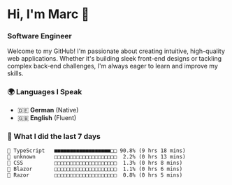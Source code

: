 # Hi, I'm Marc 👋 
### Software Engineer

Welcome to my GitHub! I'm passionate about creating intuitive, high-quality web applications. Whether it's building sleek front-end designs or tackling complex back-end challenges, I'm always eager to learn and improve my skills.  

### 🌍 Languages I Speak  
- 🇩🇪 **German** (Native)  
- 🇬🇧 **English** (Fluent)

### 🤯 What I did the last 7 days

```
🔷 TypeScript   ■■■■■■■■■■■■■■■■■■□□ 90.8% (9 hrs 18 mins)
📄 unknown      □□□□□□□□□□□□□□□□□□□□  2.2% (0 hrs 13 mins)
🎨 CSS          □□□□□□□□□□□□□□□□□□□□  1.3% (0 hrs 8 mins)
📄 Blazor       □□□□□□□□□□□□□□□□□□□□  1.1% (0 hrs 6 mins)
📄 Razor        □□□□□□□□□□□□□□□□□□□□  0.8% (0 hrs 5 mins)
```